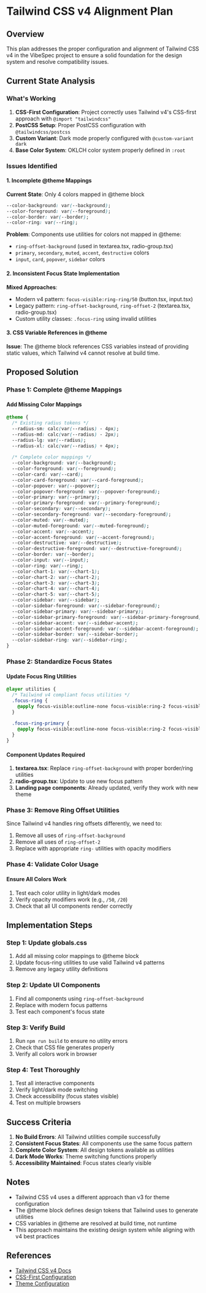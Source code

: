 # Tailwind CSS v4 Alignment Plan

## Overview
This plan addresses the proper configuration and alignment of Tailwind CSS v4 in the VibeSpec project to ensure a solid foundation for the design system and resolve compatibility issues.

## Current State Analysis

### What's Working
1. **CSS-First Configuration**: Project correctly uses Tailwind v4's CSS-first approach with `@import "tailwindcss"`
2. **PostCSS Setup**: Proper PostCSS configuration with `@tailwindcss/postcss`
3. **Custom Variant**: Dark mode properly configured with `@custom-variant dark`
4. **Base Color System**: OKLCH color system properly defined in `:root`

### Issues Identified

#### 1. Incomplete @theme Mappings
**Current State**: Only 4 colors mapped in @theme block
```css
--color-background: var(--background);
--color-foreground: var(--foreground);
--color-border: var(--border);
--color-ring: var(--ring);
```

**Problem**: Components use utilities for colors not mapped in @theme:
- `ring-offset-background` (used in textarea.tsx, radio-group.tsx)
- `primary`, `secondary`, `muted`, `accent`, `destructive` colors
- `input`, `card`, `popover`, `sidebar` colors

#### 2. Inconsistent Focus State Implementation
**Mixed Approaches**:
- Modern v4 pattern: `focus-visible:ring-ring/50` (button.tsx, input.tsx)
- Legacy pattern: `ring-offset-background`, `ring-offset-2` (textarea.tsx, radio-group.tsx)
- Custom utility classes: `.focus-ring` using invalid utilities

#### 3. CSS Variable References in @theme
**Issue**: The @theme block references CSS variables instead of providing static values, which Tailwind v4 cannot resolve at build time.

## Proposed Solution

### Phase 1: Complete @theme Mappings

#### Add Missing Color Mappings
```css
@theme {
  /* Existing radius tokens */
  --radius-sm: calc(var(--radius) - 4px);
  --radius-md: calc(var(--radius) - 2px);
  --radius-lg: var(--radius);
  --radius-xl: calc(var(--radius) + 4px);
  
  /* Complete color mappings */
  --color-background: var(--background);
  --color-foreground: var(--foreground);
  --color-card: var(--card);
  --color-card-foreground: var(--card-foreground);
  --color-popover: var(--popover);
  --color-popover-foreground: var(--popover-foreground);
  --color-primary: var(--primary);
  --color-primary-foreground: var(--primary-foreground);
  --color-secondary: var(--secondary);
  --color-secondary-foreground: var(--secondary-foreground);
  --color-muted: var(--muted);
  --color-muted-foreground: var(--muted-foreground);
  --color-accent: var(--accent);
  --color-accent-foreground: var(--accent-foreground);
  --color-destructive: var(--destructive);
  --color-destructive-foreground: var(--destructive-foreground);
  --color-border: var(--border);
  --color-input: var(--input);
  --color-ring: var(--ring);
  --color-chart-1: var(--chart-1);
  --color-chart-2: var(--chart-2);
  --color-chart-3: var(--chart-3);
  --color-chart-4: var(--chart-4);
  --color-chart-5: var(--chart-5);
  --color-sidebar: var(--sidebar);
  --color-sidebar-foreground: var(--sidebar-foreground);
  --color-sidebar-primary: var(--sidebar-primary);
  --color-sidebar-primary-foreground: var(--sidebar-primary-foreground);
  --color-sidebar-accent: var(--sidebar-accent);
  --color-sidebar-accent-foreground: var(--sidebar-accent-foreground);
  --color-sidebar-border: var(--sidebar-border);
  --color-sidebar-ring: var(--sidebar-ring);
}
```

### Phase 2: Standardize Focus States

#### Update Focus Ring Utilities
```css
@layer utilities {
  /* Tailwind v4 compliant focus utilities */
  .focus-ring {
    @apply focus-visible:outline-none focus-visible:ring-2 focus-visible:ring-ring/20;
  }
  
  .focus-ring-primary {
    @apply focus-visible:outline-none focus-visible:ring-2 focus-visible:ring-primary/20;
  }
}
```

#### Component Updates Required
1. **textarea.tsx**: Replace `ring-offset-background` with proper border/ring utilities
2. **radio-group.tsx**: Update to use new focus pattern
3. **Landing page components**: Already updated, verify they work with new theme

### Phase 3: Remove Ring Offset Utilities

Since Tailwind v4 handles ring offsets differently, we need to:
1. Remove all uses of `ring-offset-background` 
2. Remove all uses of `ring-offset-2`
3. Replace with appropriate `ring-` utilities with opacity modifiers

### Phase 4: Validate Color Usage

#### Ensure All Colors Work
1. Test each color utility in light/dark modes
2. Verify opacity modifiers work (e.g., `/50`, `/20`)
3. Check that all UI components render correctly

## Implementation Steps

### Step 1: Update globals.css
1. Add all missing color mappings to @theme block
2. Update focus-ring utilities to use valid Tailwind v4 patterns
3. Remove any legacy utility definitions

### Step 2: Update UI Components
1. Find all components using `ring-offset-background`
2. Replace with modern focus patterns
3. Test each component's focus state

### Step 3: Verify Build
1. Run `npm run build` to ensure no utility errors
2. Check that CSS file generates properly
3. Verify all colors work in browser

### Step 4: Test Thoroughly
1. Test all interactive components
2. Verify light/dark mode switching
3. Check accessibility (focus states visible)
4. Test on multiple browsers

## Success Criteria

1. **No Build Errors**: All Tailwind utilities compile successfully
2. **Consistent Focus States**: All components use the same focus pattern
3. **Complete Color System**: All design tokens available as utilities
4. **Dark Mode Works**: Theme switching functions properly
5. **Accessibility Maintained**: Focus states clearly visible

## Notes

- Tailwind CSS v4 uses a different approach than v3 for theme configuration
- The @theme block defines design tokens that Tailwind uses to generate utilities
- CSS variables in @theme are resolved at build time, not runtime
- This approach maintains the existing design system while aligning with v4 best practices

## References
- [Tailwind CSS v4 Docs](https://tailwindcss.com/docs/v4)
- [CSS-First Configuration](https://tailwindcss.com/docs/v4/css-first-configuration)
- [Theme Configuration](https://tailwindcss.com/docs/v4/theme-configuration)